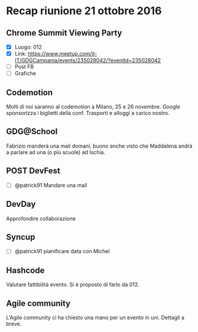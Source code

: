 # Recap riunione 21 ottobre 2016

## Chrome Summit Viewing Party
- [x] Luogo: 012
- [x] Link: https://www.meetup.com/it-IT/GDGCampania/events/235028042/?eventId=235028042
- [ ] Post FB
- [ ] Grafiche

## Codemotion

Molti di noi saranno al codemotion a Milano, 25 e 26 novembre.
Google sponsorizza i biglietti della conf. Trasporti e alloggi a carico nostro.

## GDG@School

Fabrizio manderà una mail domani, buono anche visto che
Maddalena andrà a parlare ad una (o più scuole) ad Ischia.

## POST DevFest

- [ ] @patrick91 Mandare una mail

## DevDay

Approfondire collaborazione

## Syncup

- [ ] @patrick91 pianificare data con Michel

## Hashcode

Valutare fattibilità evento. Si è proposto di farlo da 012.

## Agile community

L'Agile community ci ha chiesto una mano per un evento in uni.
Dettagli a breve.
